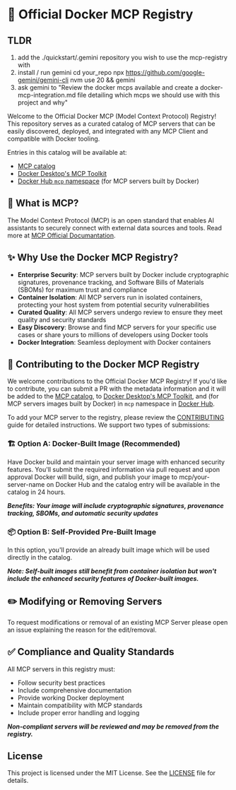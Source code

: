 # 🐳 Official Docker MCP Registry

## TLDR
1) add the ./quickstart/.gemini repository you wish to use the mcp-registry with 
2) install / run gemini
    cd your_repo
    npx https://github.com/google-gemini/gemini-cli
    nvm use 20 && gemini
3) ask gemini to "Review the docker mcps available and create a docker-mcp-integration.md file detailing which mcps we should use with this project and why"


Welcome to the Official Docker MCP (Model Context Protocol) Registry! This repository serves as a curated catalog of MCP servers that can be easily discovered, deployed, and integrated with any MCP Client and compatible with Docker tooling. 

Entries in this catalog will be available at: 
- [MCP catalog](https://hub.docker.com/mcp) 
- [Docker Desktop's MCP Toolkit](https://www.docker.com/products/docker-desktop/) 
- [Docker Hub `mcp` namespace](https://hub.docker.com/u/mcp) (for MCP servers built by Docker)

## 🤖 What is MCP?
The Model Context Protocol (MCP) is an open standard that enables AI assistants to securely connect with external data sources and tools. Read more at [MCP Official Documantation](https://modelcontextprotocol.io/introduction).

## ✨ Why Use the Docker MCP Registry?
- **Enterprise Security**: MCP servers built by Docker include cryptographic signatures, provenance tracking, and Software Bills of Materials (SBOMs) for maximum trust and compliance
- **Container Isolation**: All MCP servers run in isolated containers, protecting your host system from potential security vulnerabilities
- **Curated Quality**: All MCP servers undergo review to ensure they meet quality and security standards
- **Easy Discovery**: Browse and find MCP servers for your specific use cases or share yours to millions of developers using Docker tools
- **Docker Integration**: Seamless deployment with Docker containers

## 🤝 Contributing to the Docker MCP Registry
We welcome contributions to the Official Docker MCP Registry! If you'd like to contribute, you can submit a PR with the metadata information and it will be added to the [MCP catalog](https://hub.docker.com/mcp), to [Docker Desktop's MCP Toolkit](https://www.docker.com/products/docker-desktop/), and (for MCP servers images built by Docker) in `mcp` namespace in [Docker Hub](https://hub.docker.com/u/mcp).

To add your MCP server to the registry, please review the [CONTRIBUTING](CONTRIBUTING.md) guide for detailed instructions. We support two types of submissions:

### 🏗️ Option A: Docker-Built Image (Recommended)
Have Docker build and maintain your server image with enhanced security features. You'll submit the required information via pull request and upon approval Docker will build, sign, and publish your image to mcp/your-server-name on Docker Hub and the catalog entry will be available in the catalog in 24 hours.

_**Benefits: Your image will include cryptographic signatures, provenance tracking, SBOMs, and automatic security updates**_

### 📦 Option B: Self-Provided Pre-Built Image
In this option, you'll provide an already built image which will be used directly in the catalog. 

_**Note: Self-built images still benefit from container isolation but won't include the enhanced security features of Docker-built images.**_

## ✏️ Modifying or Removing Servers
To request modifications or removal of an existing MCP Server please open an issue explaining the reason for the edit/removal.

## ✅ Compliance and Quality Standards
All MCP servers in this registry must:
- Follow security best practices
- Include comprehensive documentation
- Provide working Docker deployment
- Maintain compatibility with MCP standards
- Include proper error handling and logging

_**Non-compliant servers will be reviewed and may be removed from the registry.**_

## License

This project is licensed under the MIT License. See the [LICENSE](LICENSE) file for details.
